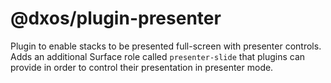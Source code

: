 # @dxos/plugin-presenter

Plugin to enable stacks to be presented full-screen with presenter controls. Adds an additional Surface role called `presenter-slide` that plugins can provide in order to control their presentation in presenter mode.
